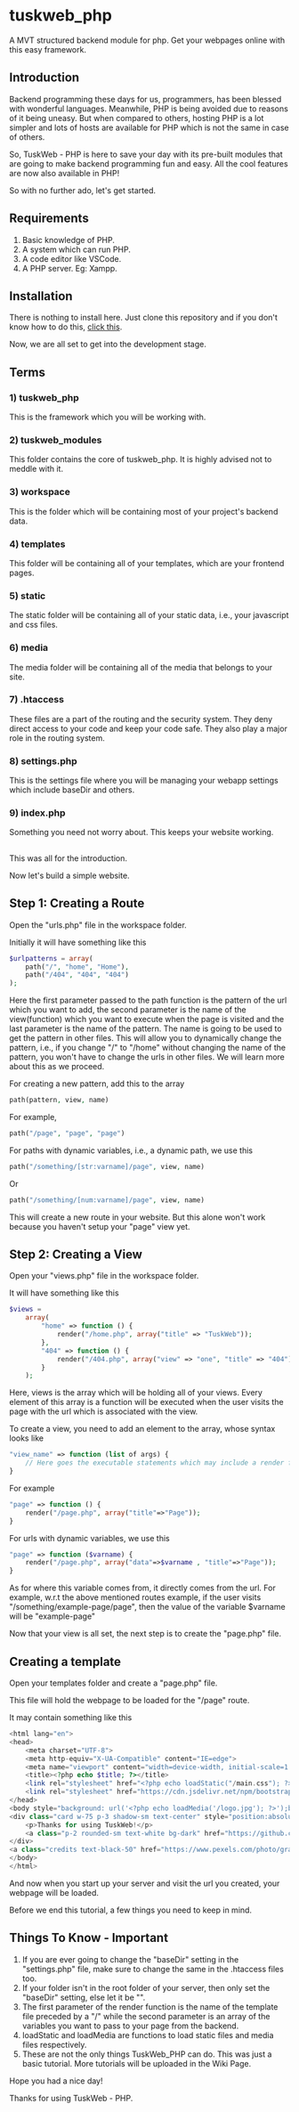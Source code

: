 # tuskweb_php
A MVT structured backend module for php. Get your webpages online with this easy framework.

## Introduction
Backend programming these days for us, programmers, has been blessed with wonderful languages.
Meanwhile, PHP is being avoided due to reasons of it being uneasy. But when compared to others, hosting PHP is a lot simpler and lots of hosts are available for PHP which is not the same in case of others.

So, TuskWeb - PHP is here to save your day with its pre-built modules that are going to make backend programming fun and easy.
All the cool features are now also available in PHP!

So with no further ado, let's get started.

## Requirements
1) Basic knowledge of PHP.
2) A system which can run PHP.
3) A code editor like VSCode.
4) A PHP server. Eg: Xampp.

## Installation
There is nothing to install here.
Just clone this repository and if you don't know how to do this, <a href="https://docs.github.com/en/repositories/creating-and-managing-repositories/cloning-a-repository">click this</a>.

Now, we are all set to get into the development stage.

## Terms
### 1) tuskweb_php
This is the framework which you will be working with.

### 2) tuskweb_modules
This folder contains the core of tuskweb_php. It is highly advised not to meddle with it.

### 3) workspace
This is the folder which will be containing most of your project's backend data.

### 4) templates
This folder will be containing all of your templates, which are your frontend pages.

### 5) static
The static folder will be containing all of your static data, i.e., your javascript and css files.

### 6) media
The media folder will be containing all of the media that belongs to your site.

### 7) .htaccess
These files are a part of the routing and the security system. They deny direct access to your code and keep your code safe. They also play a major role in the routing system.

### 8) settings.php
This is the settings file where you will be managing your webapp settings which include baseDir and others.

### 9) index.php
Something you need not worry about. This keeps your website working.

## 

This was all for the introduction.

Now let's build a simple website.

## Step 1: Creating a Route
Open the "urls.php" file in the workspace folder.

Initially it will have something like this
```php
$urlpatterns = array(
    path("/", "home", "Home"),
    path("/404", "404", "404")
);
```

Here the first parameter passed to the path function is the pattern of the url which you want to add, the second parameter is the name of the view(function) which you want to execute when the page is visited and the last parameter is the name of the pattern. The name is going to be used to get the pattern in other files. This will allow you to dynamically change the pattern, i.e., if you change "/" to "/home" without changing the name of the pattern, you won't have to change the urls in other files. We will learn more about this as we proceed.

For creating a new pattern, add this to the array
```php
path(pattern, view, name)
```
For example,
```php
path("/page", "page", "page")
```

For paths with dynamic variables, i.e., a dynamic path, we use this
```php
path("/something/[str:varname]/page", view, name)
```
Or
```php
path("/something/[num:varname]/page", view, name)
```
This will create a new route in your website. But this alone won't work because you haven't setup your "page" view yet.

## Step 2: Creating a View
Open your "views.php" file in the workspace folder.

It will have something like this
```php
$views =
    array(
        "home" => function () {
            render("/home.php", array("title" => "TuskWeb"));
        },
        "404" => function () {
            render("/404.php", array("view" => "one", "title" => "404"));
        }
    );
```

Here, views is the array which will be holding all of your views.
Every element of this array is a function will be executed when the user visits the page with the url which is associated with the view.

To create a view, you need to add an element to the array, whose syntax looks like
```php
"view_name" => function (list of args) {
    // Here goes the executable statements which may include a render function, a redirect or statements to handle a form output.
}
```

For example
```php
"page" => function () {
    render("/page.php", array("title"=>"Page"));
}
```

For urls with dynamic variables, we use this
```php
"page" => function ($varname) {
    render("/page.php", array("data"=>$varname , "title"=>"Page"));
}
```
As for where this variable comes from, it directly comes from the url.
For example, w.r.t the above mentioned routes example, if the user visits "/something/example-page/page", then the value of the variable $varname will be "example-page"

Now that your view is all set, the next step is to create the "page.php" file.

## Creating a template
Open your templates folder and create a "page.php" file.

This file will hold the webpage to be loaded for the "/page" route.

It may contain something like this
```php
<html lang="en">
<head>
    <meta charset="UTF-8">
    <meta http-equiv="X-UA-Compatible" content="IE=edge">
    <meta name="viewport" content="width=device-width, initial-scale=1.0">
    <title><?php echo $title; ?></title>
    <link rel="stylesheet" href="<?php echo loadStatic("/main.css"); ?>">
    <link rel="stylesheet" href="https://cdn.jsdelivr.net/npm/bootstrap@4.3.1/dist/css/bootstrap.min.css" integrity="sha384-ggOyR0iXCbMQv3Xipma34MD+dH/1fQ784/j6cY/iJTQUOhcWr7x9JvoRxT2MZw1T" crossorigin="anonymous">
</head>
<body style="background: url('<?php echo loadMedia('/logo.jpg'); ?>');background-size:cover;background-position:center;">
<div class="card w-75 p-3 shadow-sm text-center" style="position:absolute;left:12.5%;bottom:10%;">
    <p>Thanks for using TuskWeb!</p>
    <a class="p-2 rounded-sm text-white bg-dark" href="https://github.com/tj-likes-coding/tuskweb_php">Visit our Github page here!</a>
</div>
<a class="credits text-black-50" href="https://www.pexels.com/photo/gray-elephant-figurine-1289845/">Photo by Magda Ehlers</a>
</body>
</html>
```

And now when you start up your server and visit the url you created, your webpage will be loaded.

Before we end this tutorial, a few things you need to keep in mind.

## Things To Know - Important
1) If you are ever going to change the "baseDir" setting in the "settings.php" file, make sure to change the same in the .htaccess files too.
2) If your folder isn't in the root folder of your server, then only set the "baseDir" setting, else let it be "".
3) The first parameter of the render function is the name of the template file preceded by a "/" while the second parameter is an array of the variables you want to pass to your page from the backend.
4) loadStatic and loadMedia are functions to load static files and media files respectively.
5) These are not the only things TuskWeb_PHP can do. This was just a basic tutorial. More tutorials will be uploaded in the Wiki Page.

Hope you had a nice day!

Thanks for using TuskWeb - PHP.
